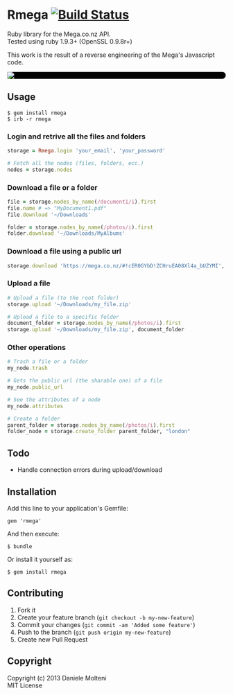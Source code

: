 # Rmega [![Build Status](https://travis-ci.org/daniele-m/rmega.png)](https://travis-ci.org/daniele-m/rmega)


Ruby library for the Mega.co.nz API.  
Tested using ruby 1.9.3+ (OpenSSL 0.9.8r+)

This work is the result of a reverse engineering of the Mega's Javascript code.


<div style="background-color: #000000; border-radius: 8px">
  <img src="https://eu.static.mega.co.nz/images/mega/logo.png" />
</div>


## Usage

    $ gem install rmega
    $ irb -r rmega

### Login and retrive all the files and folders

```ruby
storage = Rmega.login 'your_email', 'your_password'

# Fetch all the nodes (files, folders, ecc.)
nodes = storage.nodes
```


### Download a file or a folder

```ruby
file = storage.nodes_by_name(/document1/i).first
file.name # => "MyDocument1.pdf"
file.download '~/Downloads'

folder = storage.nodes_by_name(/photos/i).first
folder.download '~/Downloads/MyAlbums'
```


### Download a file using a public url

```ruby
storage.download 'https://mega.co.nz/#!cER0GYbD!ZCHruEA08Xl4a_bUZYMI', '~/Downloads'
```


### Upload a file

```ruby
# Upload a file (to the root folder)
storage.upload '~/Downloads/my_file.zip'

# Upload a file to a specific folder
document_folder = storage.nodes_by_name(/photos/i).first
storage.upload '~/Downloads/my_file.zip', document_folder
```

### Other operations

```ruby
# Trash a file or a folder
my_node.trash

# Gets the public url (the sharable one) of a file
my_node.public_url

# See the attributes of a node
my_node.attributes

# Create a folder
parent_folder = storage.nodes_by_name(/photos/i).first
folder_node = storage.create_folder parent_folder, "london"
```

## Todo

  * Handle connection errors during upload/download


## Installation

Add this line to your application's Gemfile:

    gem 'rmega'

And then execute:

    $ bundle

Or install it yourself as:

    $ gem install rmega


## Contributing

1. Fork it
2. Create your feature branch (`git checkout -b my-new-feature`)
3. Commit your changes (`git commit -am 'Added some feature'`)
4. Push to the branch (`git push origin my-new-feature`)
5. Create new Pull Request


## Copyright

Copyright (c) 2013 Daniele Molteni  
MIT License
